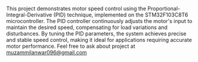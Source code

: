 This project demonstrates motor speed control using the Proportional-Integral-Derivative (PID) technique, implemented on the STM32F103C8T6 microcontroller. The PID controller continuously adjusts the motor's input to maintain the desired speed, compensating for load variations and disturbances. By tuning the PID parameters, the system achieves precise and stable speed control, making it ideal for applications requiring accurate motor performance.
Feel free to ask about project at muzammilanwar096@gmail.com
